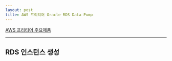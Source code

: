```yaml
---
layout: post
title: AWS 프리티어 Oracle-RDS Data Pump
---
```


[AWS 프리티어 주요제품](//aws.amazon.com/ko/free)

---

## RDS 인스턴스 생성
